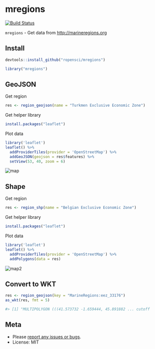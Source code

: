 mregions
========

[![Build Status](https://travis-ci.org/sckott/mregions.svg)](https://travis-ci.org/sckott/mregions)

`mregions` - Get data from http://marineregions.org

## Install


```r
devtools::install_github("ropensci/mregions")
```


```r
library("mregions")
```

## GeoJSON

Get region


```r
res <- region_geojson(name = "Turkmen Exclusive Economic Zone")
```

Get helper library


```r
install.packages("leaflet")
```

Plot data


```r
library('leaflet')
leaflet() %>% 
  addProviderTiles(provider = 'OpenStreetMap') %>% 
  addGeoJSON(geojson = res$features) %>% 
  setView(53, 40, zoom = 6)
```

![map](http://f.cl.ly/items/0c2c2Z143d2H3F142c35/Screen%20Shot%202015-12-09%20at%2010.01.52%20AM.png)

## Shape

Get region


```r
res <- region_shp(name = "Belgian Exclusive Economic Zone")
```

Get helper library


```r
install.packages("leaflet")
```

Plot data


```r
library('leaflet')
leaflet() %>% 
  addProviderTiles(provider = 'OpenStreetMap') %>% 
  addPolygons(data = res)
```

![map2](http://f.cl.ly/items/1m3R2p241S1u1n3r141R/Screen%20Shot%202015-12-09%20at%209.36.19%20AM.png)

## Convert to WKT


```r
res <- region_geojson(key = "MarineRegions:eez_33176")
as_wkt(res, fmt = 5)

#> [1] "MULTIPOLYGON (((41.573732 -1.659444, 45.891882 ... cutoff
```


## Meta

* Please [report any issues or bugs](https://github.com/sckott/mregions/issues).
* License: MIT
